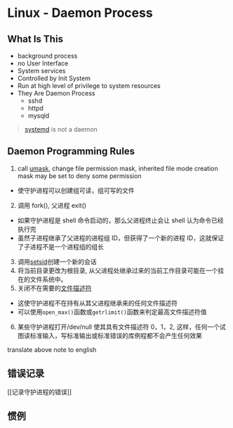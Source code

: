 # Linux - Daemon Process

## What Is This

- background process
- no User Interface
- System services
- Controlled by Init System
- Run at high level of privilege to system resources
- They Are Daemon Process
  - sshd
  - httpd
  - mysqld

> [systemd](linux-systemd.md) is not a daemon

## Daemon Programming Rules

1. call [umask](linux-system-function-umask.md), change file permission mask, inherited file mode creation mask may be set to deny some permission

- 使守护进程可以创建组可读，组可写的文件

2. 调用 fork(), 父进程 exit()

- 如果守护进程是 shell 命令启动的，那么父进程终止会让 shell 认为命令已经执行完
- 虽然子进程继承了父进程的进程组 ID，但获得了一个新的进程 ID，这就保证了子进程不是一个进程组的组长

3. 调用[setsid](linux-process-relation.md#setsid)创建一个新的会话
4. 将当前目录更改为根目录, 从父进程处继承过来的当前工作目录可能在一个挂在的文件系统中。
5. 关闭不在需要的[文件描述符](linux-file-descriptor.md)

- 这使守护进程不在持有从其父进程继承来的任何文件描述符
- 可以使用`open_max()`函数或`getrlimit()`函数来判定最高文件描述符值

6. 某些守护进程打开/dev/null 使其具有文件描述符 0，1，2, 这样，任何一个试图读标准输入，写标准输出或标准错误的库例程都不会产生任何效果

translate above note to english


## 错误记录

[[记录守护进程的错误]]

## 惯例


